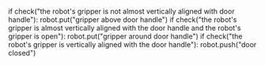 

if check("the robot's gripper is not almost vertically aligned with door handle"):
    robot.put("gripper above door handle")
if check("the robot's gripper is almost vertically aligned with the door handle and the robot's gripper is open"):
    robot.put("gripper around door handle")
if check("the robot's gripper is vertically aligned with the door handle"):
    robot.push("door closed")